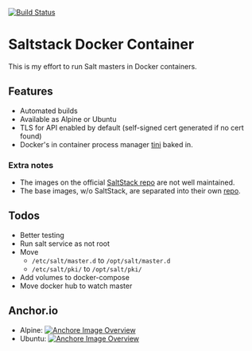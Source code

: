 [![Build Status](https://travis-ci.org/digitalr00ts/docker-saltstack.svg?branch=dev)](https://travis-ci.org/digitalr00ts/docker-saltstack)

# Saltstack Docker Container

This is my effort to run Salt masters in Docker containers.

## Features

* Automated builds
* Available as Alpine or Ubuntu
* TLS for API enabled by default (self-signed cert generated if no cert found)
* Docker's in container process manager [tini](https://github.com/krallin/tini) baked in.

### Extra notes

* The images on the official [SaltStack repo](https://github.com/saltstack/docker-containers) are not well maintained.
* The base images, w/o SaltStack, are separated into their own [repo](https://github.com/digitalr00ts/docker-saltstack-base).

## Todos

* Better testing
* Run salt service as not root
* Move
  * `/etc/salt/master.d` to `/opt/salt/master.d`
  * `/etc/salt/pki/` to `/opt/salt/pki/`
* Add volumes to docker-compose
* Move docker hub to watch master

## Anchor.io

* Alpine: [![Anchore Image Overview](https://anchore.io/service/badges/image/0eee9477226f99e9fd655776b93942ba9207b0b25ca56bee76cd104f698da231)](https://anchore.io/image/dockerhub/0eee9477226f99e9fd655776b93942ba9207b0b25ca56bee76cd104f698da231?repo=digitalr00ts%2Fsaltstack&tag=latest)
* Ubuntu: [![Anchore Image Overview](https://anchore.io/service/badges/image/2a7fb41b7529b11f238953c6eab4bce66da9382e8ad215b4c9552643d7ef5b49)](https://anchore.io/image/dockerhub/2a7fb41b7529b11f238953c6eab4bce66da9382e8ad215b4c9552643d7ef5b49?repo=digitalr00ts%2Fsaltstack&tag=ubuntu)
